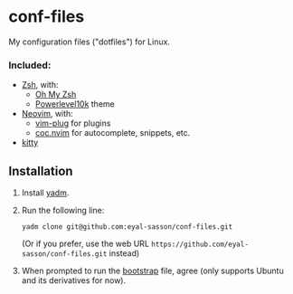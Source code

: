 # conf-files
My configuration files ("dotfiles") for Linux.

### Included:
- [Zsh](https://www.zsh.org), with:
  - [Oh My Zsh](https://github.com/ohmyzsh/ohmyzsh)
  - [Powerlevel10k](https://github.com/romkatv/powerlevel10k) theme
- [Neovim](https://github.com/neovim/neovim), with:
  - [vim-plug](https://github.com/junegunn/vim-plug) for plugins
  - [coc.nvim](https://github.com/neoclide/coc.nvim) for autocomplete, snippets, etc.
- [kitty](https://github.com/kovidgoyal/kitty)

## Installation
1. Install [yadm](https://github.com/TheLocehiliosan/yadm).
2. Run the following line:
    ```
    yadm clone git@github.com:eyal-sasson/conf-files.git
    ```
    (Or if you prefer, use the web URL `https://github.com/eyal-sasson/conf-files.git` instead)

3. When prompted to run the [bootstrap](/.config/yadm/bootstrap) file, agree (only supports Ubuntu and its derivatives for now).
